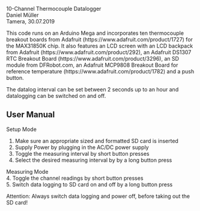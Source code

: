 <p>10-Channel Thermocouple Datalogger<br/>
Daniel Müller<br/>
Tamera, 30.07.2019</p>

<p>This code runs on an Arduino Mega and incorporates ten thermocouple breakout boards from Adafruit (https://www.adafruit.com/product/1727) for the MAX31850K chip. It also features an LCD screen with an LCD backpack from Adafruit (https://www.adafruit.com/product/292), an Adafruit DS1307 RTC Breakout Board (https://www.adafruit.com/product/3296), an SD module from DFRobot.com, an Adafruit MCP9808 Breakout Board for reference temperature (https://www.adafruit.com/product/1782) and a push button.</p>

The datalog interval can be set between 2 seconds up to an hour and datalogging can be switched on and off.

User Manual
-----------

Setup Mode
1. Make sure an appropriate sized and formatted SD card is inserted<br/>
2. Supply Power by plugging in the AC/DC power supply<br/>
3. Toggle the measuring interval by short button presses<br/>
4. Select the desired measuring interval by by a long button press<br/>

Measuring Mode<br/>
4. Toggle the channel readings by short button presses<br/>
5. Switch data logging to SD card on and off by a long button press<br/>

Attention: Always switch data logging and power off, before taking out the SD card!

